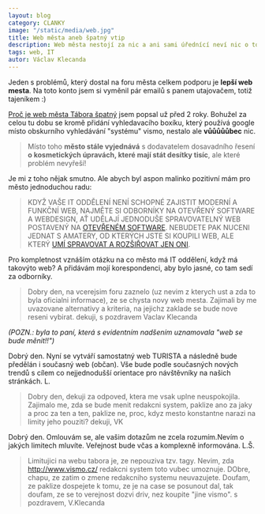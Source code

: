 ```yaml
---
layout: blog
category: CLANKY
image: "/static/media/web.jpg"
title: Web města aneb špatný vtip
description: Web města nestojí za nic a ani sami úřednící neví nic o tom, jak to změnit
tags: web, IT
autor: Václav Klecanda
---
```


Jeden s problémů, který dostal na foru města celkem podporu je __lepší web mesta__.
Na toto konto jsem si vyměnil pár emailů s panem utajovačem, totiž tajeníkem :)

[Proč je web města Tábora špatný](http://www.taborjinak.cz/index.php/v-mediich/23-clanky/219-proc-je-web-mesta-tabora-spatny) jsem popsal už před 2 roky.
Bohužel za celou tu dobu se kromě přidání vyhledavacího boxíku, který používá google místo obskurního vyhledávání "systému" vismo, nestalo ale __vůůůůůbec__ nic.

> Místo toho __město stále vyjednává__ s dodavatelem dosavadního řesení __o kosmetických úpravách, které mají stát desítky tisíc__, ale které problém nevyřeší!

Je mi z toho nějak smutno. Ale abych byl aspon malinko pozitivní mám pro město jednoduchou radu:

> KDYŽ VAŠE IT ODDĚLENÍ NENÍ SCHOPNÉ ZAJISTIT MODERNÍ A FUNKČNÍ WEB,
NAJMĚTE SI ODBORNÍKY NA OTEVŘENÝ SOFTWARE A WEBDESIGN,
AŤ UDĚLAJÍ JEDNODUŠE SPRAVOVATELNÝ WEB POSTAVENÝ NA [OTEVŘENÉM SOFTWARE](https://cs.wikipedia.org/wiki/Otev%C5%99en%C3%BD_software).
NEBUDETE PAK NUCENI JEDNAT S AMATERY, OD KTERÝCH JSTE SI KOUPILI WEB,
ALE KTERÝ [UMÍ SPRAVOVAT A ROZŠIŘOVAT JEN ONI](https://cs.wikipedia.org/wiki/Propriet%C3%A1rn%C3%AD_uzam%C4%8Den%C3%AD).

Pro kompletnost vznáším otázku na co město má IT oddělení, když má takovýto web?
A přidávám mojí korespondenci, aby bylo jasné, co tam sedí za odborníky.

> Dobry den,
na vcerejsim foru zaznelo (uz nevim z kterych ust a zda to byla
oficialni informace), ze se chysta novy web mesta.
Zajimali by me uvazovane alternativy a kriteria, na jejichz zaklade se
bude nove reseni vybirat.
dekuji, s pozdravem Vaclav Klecanda

*(POZN.: byla to paní, která s evidentním nadšením uznamovala "web se bude měnit!!")*

Dobrý den.
Nyní se vytváří samostatný web TURISTA a následně bude předělán i
současný web (občan). Vše bude podle současných nových trendů s cílem
co nejjednodušší orientace pro návštěvníky na našich stránkách.
L.

> Dobry den,
dekuji za odpoved, ktera me vsak uplne neuspokojila. Zajimalo me, zda
se bude menit redakcni system, paklize ano za jaky a proc za ten a
ten, paklize ne, proc, kdyz mesto konstantne narazi na limity jeho
pouziti?
dekuji, VK

Dobrý den.
Omlouvám se, ale vašim dotazům ne zcela rozumím.Nevím o jakých
limitech mluvíte. Veřejnost bude včas a komplexně informována.
L.Š.

> Limitujici na webu tabora je, ze nepouziva tzv. tagy. Nevim, zda
http://www.vismo.cz/ redakcni system toto vubec umoznuje.
DObre, chapu, ze zatim o zmene redakcniho systemu neuvazujete. Doufam,
ze paklize dospejete k tomu, ze je na case se posunout dal, tak
doufam, ze se to verejnost dozvi driv, nez koupite "jine vismo".
s pozdravem, V.Klecanda
